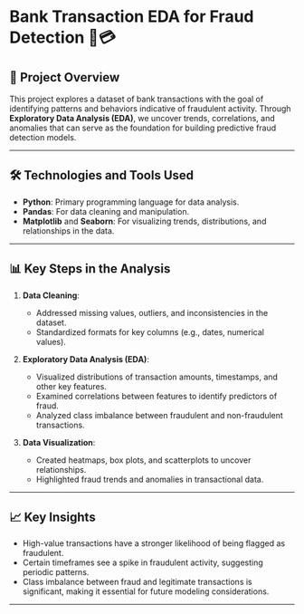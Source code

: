 # Bank Transaction EDA for Fraud Detection 🏦💳

## 📌 Project Overview
This project explores a dataset of bank transactions with the goal of identifying patterns and behaviors indicative of fraudulent activity. Through **Exploratory Data Analysis (EDA)**, we uncover trends, correlations, and anomalies that can serve as the foundation for building predictive fraud detection models.

---

## 🛠️ Technologies and Tools Used
- **Python**: Primary programming language for data analysis.
- **Pandas**: For data cleaning and manipulation.
- **Matplotlib** and **Seaborn**: For visualizing trends, distributions, and relationships in the data.

---

## 📊 Key Steps in the Analysis
1. **Data Cleaning**:
   - Addressed missing values, outliers, and inconsistencies in the dataset.
   - Standardized formats for key columns (e.g., dates, numerical values).

2. **Exploratory Data Analysis (EDA)**:
   - Visualized distributions of transaction amounts, timestamps, and other key features.
   - Examined correlations between features to identify predictors of fraud.
   - Analyzed class imbalance between fraudulent and non-fraudulent transactions.

3. **Data Visualization**:
   - Created heatmaps, box plots, and scatterplots to uncover relationships.
   - Highlighted fraud trends and anomalies in transactional data.

---

## 📈 Key Insights
- High-value transactions have a stronger likelihood of being flagged as fraudulent.  
- Certain timeframes see a spike in fraudulent activity, suggesting periodic patterns.  
- Class imbalance between fraud and legitimate transactions is significant, making it essential for future modeling considerations.

---
